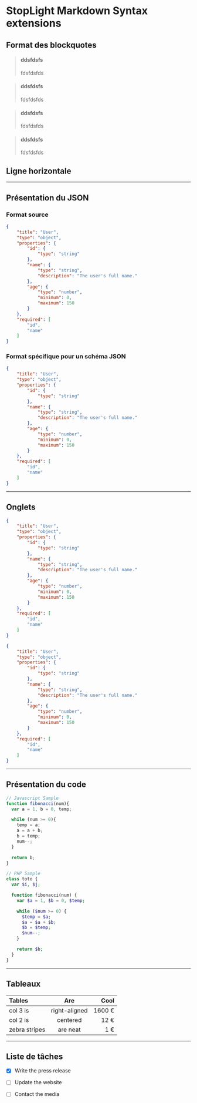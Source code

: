 # StopLight Markdown Syntax extensions

## Format des blockquotes

<!-- theme: info -->

> #### ddsfdsfs
>
> fdsfdsfds

<!-- theme: success -->

> #### ddsfdsfs
>
> fdsfdsfds

<!-- theme: warning -->

> #### ddsfdsfs
>
> fdsfdsfds

<!-- theme: danger -->

> #### ddsfdsfs
>
> fdsfdsfds

## Ligne horizontale

* * *

## Présentation du JSON

### Format source

```json
{
    "title": "User",
    "type": "object",
    "properties": {
        "id": {
            "type": "string"
        },
        "name": {
            "type": "string",
            "description": "The user's full name."
        },
        "age": {
            "type": "number",
            "minimum": 0,
            "maximum": 150
        }
    },
    "required": [
        "id",
        "name"
    ]
}
```

### Format spécifique pour un schéma JSON

```json json_schema
{
    "title": "User",
    "type": "object",
    "properties": {
        "id": {
            "type": "string"
        },
        "name": {
            "type": "string",
            "description": "The user's full name."
        },
        "age": {
            "type": "number",
            "minimum": 0,
            "maximum": 150
        }
    },
    "required": [
        "id",
        "name"
    ]
}
```

* * *

## Onglets

<!--
type: tab
title: Format source
-->

```json
{
    "title": "User",
    "type": "object",
    "properties": {
        "id": {
            "type": "string"
        },
        "name": {
            "type": "string",
            "description": "The user's full name."
        },
        "age": {
            "type": "number",
            "minimum": 0,
            "maximum": 150
        }
    },
    "required": [
        "id",
        "name"
    ]
}
```

<!--
type: tab
title: Format JSON schema
-->

```json json_schema
{
    "title": "User",
    "type": "object",
    "properties": {
        "id": {
            "type": "string"
        },
        "name": {
            "type": "string",
            "description": "The user's full name."
        },
        "age": {
            "type": "number",
            "minimum": 0,
            "maximum": 150
        }
    },
    "required": [
        "id",
        "name"
    ]
}
```

<!-- type: tab-end -->

* * *

## Présentation du code

<!--
title: "My code snippet"
lineNumbers: true
-->

```javascript
// Javascript Sample
function fibonacci(num){
  var a = 1, b = 0, temp;

  while (num >= 0){
    temp = a;
    a = a + b;
    b = temp;
    num--;
  }

  return b;
}
```

<!--
title: "My PHP code snippet"
lineNumbers: true
-->

```php
// PHP Sample
class toto {
  var $i, $j;

  function fibonacci(num) {
    var $a = 1, $b = 0, $temp;

    while ($num >= 0) {
      $temp = $a;
      $a = $a + $b;
      $b = $temp;
      $num--;
    }

    return $b;
  }
}
```

* * *

## Tableaux

<!-- title: Titre de tableau -->

| Tables        |      Are      |   Cool |
| :------------ | :-----------: | -----: |
| col 3 is      | right-aligned | 1600 € |
| col 2 is      |    centered   |   12 € |
| zebra stripes |    are neat   |    1 € |

* * *

## Liste de tâches

- [x] Write the press release
- [ ] Update the website
- [ ] Contact the media

